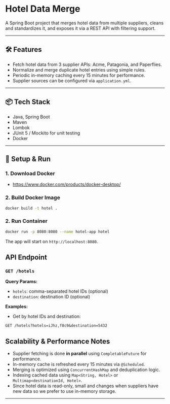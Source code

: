 # Hotel Data Merge

A Spring Boot project that merges hotel data from multiple suppliers, cleans and standardizes it, and exposes it via a REST API with filtering support.

---

## 🛠 Features

- Fetch hotel data from 3 supplier APIs: Acme, Patagonia, and Paperflies.
- Normalize and merge duplicate hotel entries using simple rules.
- Periodic in-memory caching every 15 minutes for performance.
- Supplier sources can be configured via `application.yml`.

---

## 📦 Tech Stack

- Java, Spring Boot
- Maven
- Lombok
- JUnit 5 / Mockito for unit testing
- Docker

---

## 🔧 Setup & Run

### 1. Download Docker
- https://www.docker.com/products/docker-desktop/

### 2. Build Docker Image

```bash
docker build -t hotel .
```

### 2. Run Container

```bash
docker run -p 8080:8080 --name hotel-app hotel
```
The app will start on `http://localhost:8080`.

## API Endpoint

### `GET /hotels`

**Query Params:**
- `hotels`: comma-separated hotel IDs (optional)
- `destination`: destination ID (optional)

**Examples:**

- Get by hotel IDs and destination:

```
GET /hotels?hotels=iJhz,f8c9&destination=5432
```

## Scalability & Performance Notes

- Supplier fetching is done **in parallel** using `CompletableFuture` for performance.
- In-memory cache is refreshed every 15 minutes via `@Scheduled`.
- Merging is optimized using `ConcurrentHashMap` and deduplication logic.
- Indexing cached data using `Map<String, Hotel>` or `Multimap<destinationId, Hotel>`.
- Since hotel data is read-only, small and changes when suppliers have new data so we prefer to use in-memory storage.
---


